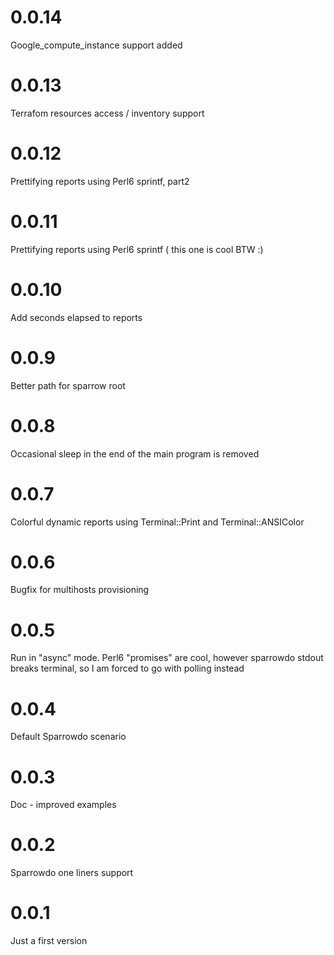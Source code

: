# 0.0.14

Google_compute_instance support added

# 0.0.13

Terrafom resources access / inventory support 

# 0.0.12

Prettifying reports using Perl6 sprintf, part2

# 0.0.11

Prettifying reports using Perl6 sprintf ( this one is cool BTW :)

# 0.0.10

Add seconds elapsed to reports

# 0.0.9

Better path for sparrow root

# 0.0.8

Occasional sleep in the end of the main program is removed

# 0.0.7

Colorful dynamic reports using Terminal::Print and Terminal::ANSIColor

# 0.0.6

Bugfix for multihosts provisioning 

# 0.0.5

Run in "async" mode. Perl6 "promises" are cool, however sparrowdo stdout breaks terminal, so I am forced to go with polling instead 

# 0.0.4

Default Sparrowdo scenario

# 0.0.3

Doc - improved examples

# 0.0.2

Sparrowdo one liners support

# 0.0.1

Just a first version



